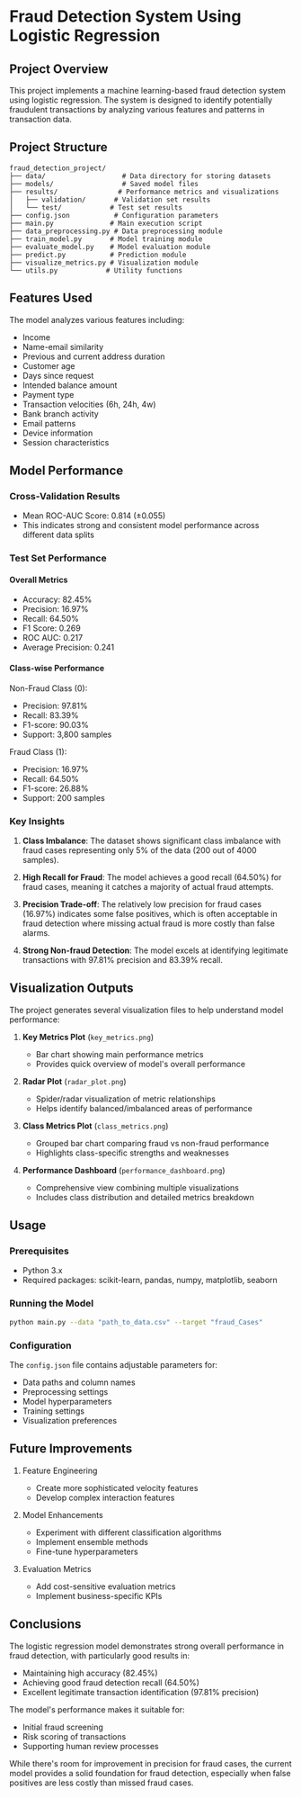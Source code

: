 # Fraud Detection System Using Logistic Regression

## Project Overview
This project implements a machine learning-based fraud detection system using logistic regression. The system is designed to identify potentially fraudulent transactions by analyzing various features and patterns in transaction data.

## Project Structure
```
fraud_detection_project/
├── data/                   # Data directory for storing datasets
├── models/                 # Saved model files
├── results/               # Performance metrics and visualizations
│   ├── validation/       # Validation set results
│   └── test/            # Test set results
├── config.json           # Configuration parameters
├── main.py              # Main execution script
├── data_preprocessing.py # Data preprocessing module
├── train_model.py       # Model training module
├── evaluate_model.py    # Model evaluation module
├── predict.py           # Prediction module
├── visualize_metrics.py # Visualization module
└── utils.py            # Utility functions
```

## Features Used
The model analyzes various features including:
- Income
- Name-email similarity
- Previous and current address duration
- Customer age
- Days since request
- Intended balance amount
- Payment type
- Transaction velocities (6h, 24h, 4w)
- Bank branch activity
- Email patterns
- Device information
- Session characteristics

## Model Performance

### Cross-Validation Results
- Mean ROC-AUC Score: 0.814 (±0.055)
- This indicates strong and consistent model performance across different data splits

### Test Set Performance

#### Overall Metrics
- Accuracy: 82.45%
- Precision: 16.97%
- Recall: 64.50%
- F1 Score: 0.269
- ROC AUC: 0.217
- Average Precision: 0.241

#### Class-wise Performance

Non-Fraud Class (0):
- Precision: 97.81%
- Recall: 83.39%
- F1-score: 90.03%
- Support: 3,800 samples

Fraud Class (1):
- Precision: 16.97%
- Recall: 64.50%
- F1-score: 26.88%
- Support: 200 samples

### Key Insights
1. **Class Imbalance**: The dataset shows significant class imbalance with fraud cases representing only 5% of the data (200 out of 4000 samples).

2. **High Recall for Fraud**: The model achieves a good recall (64.50%) for fraud cases, meaning it catches a majority of actual fraud attempts.

3. **Precision Trade-off**: The relatively low precision for fraud cases (16.97%) indicates some false positives, which is often acceptable in fraud detection where missing actual fraud is more costly than false alarms.

4. **Strong Non-fraud Detection**: The model excels at identifying legitimate transactions with 97.81% precision and 83.39% recall.

## Visualization Outputs
The project generates several visualization files to help understand model performance:

1. **Key Metrics Plot** (`key_metrics.png`)
   - Bar chart showing main performance metrics
   - Provides quick overview of model's overall performance

2. **Radar Plot** (`radar_plot.png`)
   - Spider/radar visualization of metric relationships
   - Helps identify balanced/imbalanced areas of performance

3. **Class Metrics Plot** (`class_metrics.png`)
   - Grouped bar chart comparing fraud vs non-fraud performance
   - Highlights class-specific strengths and weaknesses

4. **Performance Dashboard** (`performance_dashboard.png`)
   - Comprehensive view combining multiple visualizations
   - Includes class distribution and detailed metrics breakdown

## Usage

### Prerequisites
- Python 3.x
- Required packages: scikit-learn, pandas, numpy, matplotlib, seaborn

### Running the Model
```bash
python main.py --data "path_to_data.csv" --target "fraud_Cases"
```

### Configuration
The `config.json` file contains adjustable parameters for:
- Data paths and column names
- Preprocessing settings
- Model hyperparameters
- Training settings
- Visualization preferences

## Future Improvements
1. Feature Engineering
   - Create more sophisticated velocity features
   - Develop complex interaction features

2. Model Enhancements
   - Experiment with different classification algorithms
   - Implement ensemble methods
   - Fine-tune hyperparameters

3. Evaluation Metrics
   - Add cost-sensitive evaluation metrics
   - Implement business-specific KPIs

## Conclusions
The logistic regression model demonstrates strong overall performance in fraud detection, with particularly good results in:
- Maintaining high accuracy (82.45%)
- Achieving good fraud detection recall (64.50%)
- Excellent legitimate transaction identification (97.81% precision)

The model's performance makes it suitable for:
- Initial fraud screening
- Risk scoring of transactions
- Supporting human review processes

While there's room for improvement in precision for fraud cases, the current model provides a solid foundation for fraud detection, especially when false positives are less costly than missed fraud cases. 
